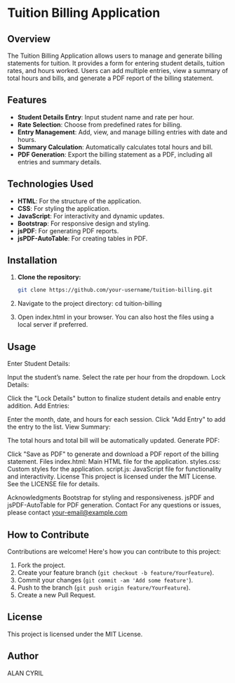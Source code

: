 # Tuition Billing Application

## Overview

The Tuition Billing Application allows users to manage and generate billing statements for tuition. It provides a form for entering student details, tuition rates, and hours worked. Users can add multiple entries, view a summary of total hours and bills, and generate a PDF report of the billing statement.

## Features

- **Student Details Entry**: Input student name and rate per hour.
- **Rate Selection**: Choose from predefined rates for billing.
- **Entry Management**: Add, view, and manage billing entries with date and hours.
- **Summary Calculation**: Automatically calculates total hours and bill.
- **PDF Generation**: Export the billing statement as a PDF, including all entries and summary details.

## Technologies Used

- **HTML**: For the structure of the application.
- **CSS**: For styling the application.
- **JavaScript**: For interactivity and dynamic updates.
- **Bootstrap**: For responsive design and styling.
- **jsPDF**: For generating PDF reports.
- **jsPDF-AutoTable**: For creating tables in PDF.

## Installation

1. **Clone the repository:**

   ```bash
   git clone https://github.com/your-username/tuition-billing.git

2. Navigate to the project directory:
   cd tuition-billing
3. Open index.html in your browser.
   You can also host the files using a local server if preferred.
   
## Usage

Enter Student Details:

Input the student’s name.
Select the rate per hour from the dropdown.
Lock Details:

Click the "Lock Details" button to finalize student details and enable entry addition.
Add Entries:

Enter the month, date, and hours for each session.
Click "Add Entry" to add the entry to the list.
View Summary:

The total hours and total bill will be automatically updated.
Generate PDF:

Click "Save as PDF" to generate and download a PDF report of the billing statement.
Files
index.html: Main HTML file for the application.
styles.css: Custom styles for the application.
script.js: JavaScript file for functionality and interactivity.
License
This project is licensed under the MIT License. See the LICENSE file for details.

Acknowledgments
Bootstrap for styling and responsiveness.
jsPDF and jsPDF-AutoTable for PDF generation.
Contact
For any questions or issues, please contact your-email@example.com

## How to Contribute

Contributions are welcome! Here's how you can contribute to this project:

1. Fork the project.
2. Create your feature branch (`git checkout -b feature/YourFeature`).
3. Commit your changes (`git commit -am 'Add some feature'`).
4. Push to the branch (`git push origin feature/YourFeature`).
5. Create a new Pull Request.

## License

This project is licensed under the MIT License.

## Author

ALAN CYRIL

